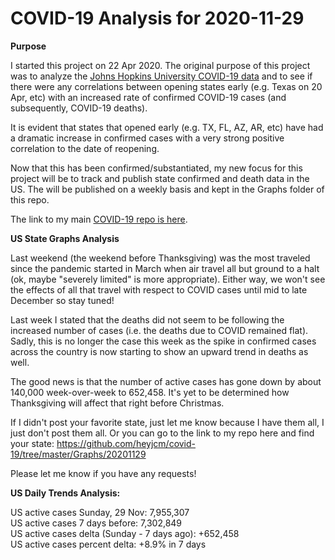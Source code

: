 # COVID-19 Analysis for 2020-11-29

<b>Purpose</b>

I started this project on 22 Apr 2020. The original purpose of this project was to analyze the [Johns Hopkins University COVID-19 data](https://github.com/CSSEGISandData/COVID-19) and to see if there were any correlations between opening states early (e.g. Texas on 20 Apr, etc) with an increased rate of confirmed COVID-19 cases (and subsequently, COVID-19 deaths).

It is evident that states that opened early (e.g. TX, FL, AZ, AR, etc) have had a dramatic increase in confirmed cases with a very strong positive correlation to the date of reopening.

Now that this has been confirmed/substantiated, my new focus for this project will be to track and publish state confirmed and death data in the US. The will be published on a weekly basis and kept in the Graphs folder of this repo.

The link to my main [COVID-19 repo is here](https://github.com/heyjcm/covid-19).

<b>US State Graphs Analysis</b>

Last weekend (the weekend before Thanksgiving) was the most traveled since the pandemic started in March when air travel all but ground to a halt (ok, maybe "severely limited" is more appropriate). Either way, we won't see the effects of all that travel with respect to COVID cases until mid to late December so stay tuned!

Last week I stated that the deaths did not seem to be following the increased number of cases (i.e. the deaths due to COVID remained flat). Sadly, this is no longer the case this week as the spike in confirmed cases across the country is now starting to show an upward trend in deaths as well.

The good news is that the number of active cases has gone down by about 140,000 week-over-week to 652,458. It's yet to be determined how Thanksgiving will affect that right before Christmas.

If I didn't post your favorite state, just let me know because I have them all, I just don't post them all. Or you can go to the link to my repo here and find your state: https://github.com/heyjcm/covid-19/tree/master/Graphs/20201129

Please let me know if you have any requests!

<b>US Daily Trends Analysis:</b>

US active cases Sunday, 29 Nov: 7,955,307<br>
US active cases 7 days before: 7,302,849<br>
US active cases delta (Sunday - 7 days ago): +652,458<br>
US active cases percent delta: +8.9% in 7 days
